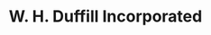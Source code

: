 ---
title: "W. H. Duffill Incorporated"
url: /hazel-park/w-h-duffill-incorporated/
shop: Baustoffe
---